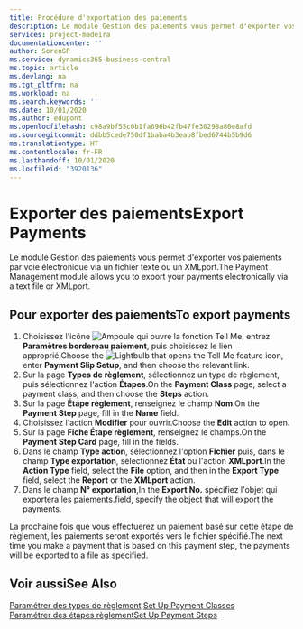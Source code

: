 ```yaml
---
title: Procédure d'exportation des paiements
description: Le module Gestion des paiements vous permet d'exporter vos paiements par voie électronique via un fichier texte ou un XMLport.
services: project-madeira
documentationcenter: ''
author: SorenGP
ms.service: dynamics365-business-central
ms.topic: article
ms.devlang: na
ms.tgt_pltfrm: na
ms.workload: na
ms.search.keywords: ''
ms.date: 10/01/2020
ms.author: edupont
ms.openlocfilehash: c98a9bf55c0b1fa696b42fb47fe30298a80e8afd
ms.sourcegitcommit: ddbb5cede750df1baba4b3eab8fbed6744b5b9d6
ms.translationtype: HT
ms.contentlocale: fr-FR
ms.lasthandoff: 10/01/2020
ms.locfileid: "3920136"
---
```

# <a name="export-payments"></a><span data-ttu-id="a0534-103">Exporter des paiements</span><span class="sxs-lookup"><span data-stu-id="a0534-103">Export Payments</span></span>
<span data-ttu-id="a0534-104">Le module Gestion des paiements vous permet d'exporter vos paiements par voie électronique via un fichier texte ou un XMLport.</span><span class="sxs-lookup"><span data-stu-id="a0534-104">The Payment Management module allows you to export your payments electronically via a text file or XMLport.</span></span>  

## <a name="to-export-payments"></a><span data-ttu-id="a0534-105">Pour exporter des paiements</span><span class="sxs-lookup"><span data-stu-id="a0534-105">To export payments</span></span>  

1.  <span data-ttu-id="a0534-106">Choisissez l'icône ![Ampoule qui ouvre la fonction Tell Me](../../media/ui-search/search_small.png "Dites-moi ce que vous voulez faire"), entrez **Paramètres bordereau paiement**, puis choisissez le lien approprié.</span><span class="sxs-lookup"><span data-stu-id="a0534-106">Choose the ![Lightbulb that opens the Tell Me feature](../../media/ui-search/search_small.png "Tell me what you want to do") icon, enter **Payment Slip Setup**, and then choose the relevant link.</span></span>  
2.  <span data-ttu-id="a0534-107">Sur la page **Types de règlement**, sélectionnez un type de règlement, puis sélectionnez l'action **Étapes**.</span><span class="sxs-lookup"><span data-stu-id="a0534-107">On the **Payment Class** page, select a payment class, and then choose the **Steps** action.</span></span>  
3.  <span data-ttu-id="a0534-108">Sur la page **Étape règlement**, renseignez le champ **Nom**.</span><span class="sxs-lookup"><span data-stu-id="a0534-108">On the **Payment Step** page, fill in the **Name** field.</span></span>  
4.  <span data-ttu-id="a0534-109">Choisissez l'action **Modifier** pour ouvrir.</span><span class="sxs-lookup"><span data-stu-id="a0534-109">Choose the **Edit** action to open.</span></span>  
5.  <span data-ttu-id="a0534-110">Sur la page **Fiche Étape règlement**, renseignez le champs.</span><span class="sxs-lookup"><span data-stu-id="a0534-110">On the **Payment Step Card** page, fill in the fields.</span></span>  
6.  <span data-ttu-id="a0534-111">Dans le champ **Type action**, sélectionnez l'option **Fichier** puis, dans le champ **Type exportation**, sélectionnez **État** ou l'action **XMLport**.</span><span class="sxs-lookup"><span data-stu-id="a0534-111">In the **Action Type** field, select the **File** option, and then in the **Export Type** field, select the **Report** or the **XMLport** action.</span></span>  
7.  <span data-ttu-id="a0534-112">Dans le champ **N° exportation**,</span><span class="sxs-lookup"><span data-stu-id="a0534-112">In the **Export No.**</span></span> <span data-ttu-id="a0534-113">spécifiez l'objet qui exportera les paiements.</span><span class="sxs-lookup"><span data-stu-id="a0534-113">field, specify the object that will export the payments.</span></span>  

<span data-ttu-id="a0534-114">La prochaine fois que vous effectuerez un paiement basé sur cette étape de règlement, les paiements seront exportés vers le fichier spécifié.</span><span class="sxs-lookup"><span data-stu-id="a0534-114">The next time you make a payment that is based on this payment step, the payments will be exported to a file as specified.</span></span>  

## <a name="see-also"></a><span data-ttu-id="a0534-115">Voir aussi</span><span class="sxs-lookup"><span data-stu-id="a0534-115">See Also</span></span>  
 <span data-ttu-id="a0534-116">[Paramétrer des types de règlement](how-to-set-up-payment-classes.md) </span><span class="sxs-lookup"><span data-stu-id="a0534-116">[Set Up Payment Classes](how-to-set-up-payment-classes.md) </span></span>  
 [<span data-ttu-id="a0534-117">Paramétrer des étapes règlement</span><span class="sxs-lookup"><span data-stu-id="a0534-117">Set Up Payment Steps</span></span>](how-to-set-up-payment-steps.md)
